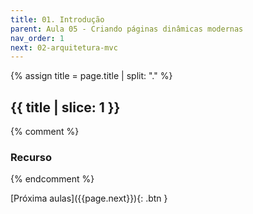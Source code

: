 ```yaml
---
title: 01. Introdução
parent: Aula 05 - Criando páginas dinâmicas modernas
nav_order: 1
next: 02-arquitetura-mvc
---
```


{% assign title = page.title | split: "." %}

## {{ title | slice: 1 }}

{% comment %}
### Recurso
{% endcomment %}

<!--
<span class="fs-3">
  <a href="{{site.baseurl}}/assets/downloads/08-Fundamentos-de-TyoeScript.pdf" class="btn" target="_blank">Notas de aula</a>
  <a href="https://www.icloud.com/keynote/0GDTVZX4m6lppt1uxjntVY2Yg#07-JavaScript-na-web" class="btn" target="_blank">Notas de aula com animações</a>
</span>
-->

<span class="fs-3 float-right">
[Próxima aulas]({{page.next}}){: .btn }
</span>

